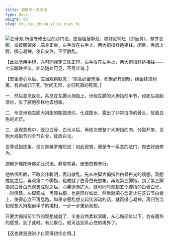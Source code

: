 ```yaml
---
title: 初修专一系念法
type: docs
weight: 03
slug: chu_xiu_zhuan_yi_xi_nian_fa
---
```


![白骨观](/bgg.png "白骨观")
所谓专修出世的沙门法，应当独居静处，铺好尼师坛（即坐具），整齐衣服，或披服袈裟，端身正坐，左手放在右手上，两大拇指舒适相拄。闭目，舌抵上腭，摄心凝神，使自安住，不至散乱。

【此处所用手印，亦可同禅定三昧正印，右手放在左手上，两大拇指舒适相拄——七支跏跌坐法。此法随处可见，不另详说。】

【安坐澄心以后，应当观察默念：“崇高必至堕落，积聚必有消散，缘会终须别离，有命咸归于死。”世间无常，必归死寂的死观。】

一．然后意念返视，系念在左脚大拇指上，谛观左脚的大拇指前半节，如死后初起溃烂，生了脓胞那样地去想象。

二．专念谛观左脚大拇指的脓胞溃烂，化成脓水，露出了非常白净的骨头，放着白色的光芒。

三．返观意想中，既见白骨、白光以后，再依次使整个大拇指的肉，分裂开来，见到大拇指节的全节白骨，绽放白光。

世尊说到这里，便对迦絺罗难陀说：如此观想，便是专一系念的法门，你去好自修为。

迦絺罗难陀听佛如此说法，非常欢喜，便去依教奉行。

他依佛所教，不敢妄作聪明，再自散乱。先从左脚大拇指作白骨白光的观想。观想成就之后，再观第二个脚指，也成就了白骨白光想象。再现第三脚指，到了第三脚指的白骨白光观想成就之后，心量逐渐扩大，就可同时观起五个脚指的白骨白光，一时俱现。左脚观成，再观右脚，也是同样如此，然后就把心念定止在这五节白骨上，使得心念不再乱跑。如果杂思乱想又起伏波动的话，就再摄心凝神，再归到当初观想大拇指前半节的境相，一步一步重新观想。

只要大拇指前半节的观想成就了，全身自然柔软温暖，从心胸部位以下，会有暖热的感觉，到了此时，有此象征，就可达到系心住的境界了。

【这也就是通说小止观得初住止境。】